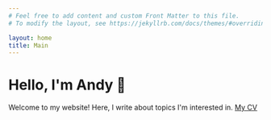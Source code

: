 ```yaml
---
# Feel free to add content and custom Front Matter to this file.
# To modify the layout, see https://jekyllrb.com/docs/themes/#overriding-theme-defaults

layout: home
title: Main
---
```

# Hello, I'm Andy 👋
Welcome to my website! Here, I write about topics I'm interested in.
[My CV](assets/AGordonResume.pdf)
